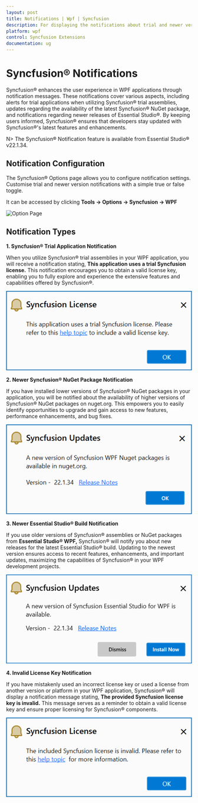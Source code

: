 ```yaml
---
layout: post
title: Notifications | Wpf | Syncfusion
description: For displaying the notifications about trial and newer version update information for Syncfusion applications.
platform: wpf
control: Syncfusion Extensions
documentation: ug
---
```


# Syncfusion® Notifications

Syncfusion® enhances the user experience in WPF applications through notification messages. These notifications cover various aspects, including alerts for trial applications when utilizing Syncfusion® trial assemblies, updates regarding the availability of the latest Syncfusion® NuGet package, and notifications regarding newer releases of Essential Studio®. By keeping users informed, Syncfusion® ensures that developers stay updated with Syncfusion®'s latest features and enhancements.

N> The Syncfusion® Notification feature is available from Essential Studio® v22.1.34.

## Notification Configuration

The Syncfusion® Options page allows you to configure notification settings. Customise trial and newer version notifications with a simple true or false toggle.

It can be accessed by clicking **Tools -> Options -> Syncfusion -> WPF**

   ![Option Page](Notification-Images/wpf-optionPage.png)

## Notification Types

**1. Syncfusion® Trial Application Notification**

When you utilize Syncfusion® trial assemblies in your WPF application, you will receive a notification stating, **This application uses a trial Syncfusion license.** This notification encourages you to obtain a valid license key, enabling you to fully explore and experience the extensive features and capabilities offered by Syncfusion®.

   ![Trial Notification](Notification-Images/wpf-trial.png)

**2. Newer Syncfusion® NuGet Package Notification**

If you have installed lower versions of Syncfusion® NuGet packages in your application, you will be notified about the availability of higher versions of Syncfusion® NuGet packages on nuget.org. This empowers you to easily identify opportunities to upgrade and gain access to new features, performance enhancements, and bug fixes.

   ![NuGet Notification](Notification-Images/wpf-nuget.png)

**3. Newer Essential Studio® Build Notification**

If you use older versions of Syncfusion® assemblies or NuGet packages from **Essential Studio® WPF,** Syncfusion® will notify you about new releases for the latest Essential Studio® build. Updating to the newest version ensures access to recent features, enhancements, and important updates, maximizing the capabilities of Syncfusion® in your WPF development projects.

   ![Build Notification](Notification-Images/wpf-build.png)

**4. Invalid License Key Notification**

If you have mistakenly used an incorrect license key or used a license from another version or platform in your WPF application, Syncfusion® will display a notification message stating, **The provided Syncfusion license key is invalid.** This message serves as a reminder to obtain a valid license key and ensure proper licensing for Syncfusion® components.

   ![Invalid Notification](Notification-Images/wpf-invalid.png)

  


